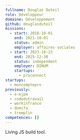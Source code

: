 ```yaml
---
fullname: Douglas Duteil
role: Développeur
domaine: Développement
github: douglasduteil
missions:
  - start: 2018-10-01
    end: 2021-10-01
    status: admin
    employer: affaires-sociales
  - start: 2023-10-23
    end: 2025-12-30
    status: independent
    employer: DINUM
    startups:
      - proconnect
startups:
  - moncomptepro
previously:
  - e-mjpm
  - codedutravail
  - workinfrance
  - domifa
  - tremplin
competences: []
---
```

Living JS build tool.

